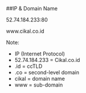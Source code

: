 ##IP & Domain Name

<p class="fragment fade-up spotlight"><span class="fragment fade-up">52.74.184.233</span><span class="fragment fade-up">:80</span></p>
<p class="fragment fade-up spotlight">www.cikal.co.id</p>

Note:
- IP (Internet Protocol)
- 52.74.184.233 = Cikal.co.id
- .id = ccTLD
- .co = second-level domain
- cikal = domain name
- www = sub-domain
